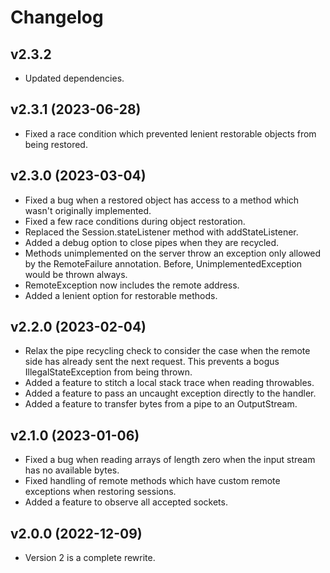 Changelog
=========

v2.3.2
------
* Updated dependencies.

v2.3.1 (2023-06-28)
------
* Fixed a race condition which prevented lenient restorable objects from being restored.

v2.3.0 (2023-03-04)
------
* Fixed a bug when a restored object has access to a method which wasn't originally implemented.
* Fixed a few race conditions during object restoration.
* Replaced the Session.stateListener method with addStateListener.
* Added a debug option to close pipes when they are recycled.
* Methods unimplemented on the server throw an exception only allowed by the RemoteFailure
  annotation. Before, UnimplementedException would be thrown always.
* RemoteException now includes the remote address.
* Added a lenient option for restorable methods.

v2.2.0 (2023-02-04)
------
* Relax the pipe recycling check to consider the case when the remote side has already sent the
  next request. This prevents a bogus IllegalStateException from being thrown.
* Added a feature to stitch a local stack trace when reading throwables.
* Added a feature to pass an uncaught exception directly to the handler.
* Added a feature to transfer bytes from a pipe to an OutputStream.

v2.1.0 (2023-01-06)
------
* Fixed a bug when reading arrays of length zero when the input stream has no available bytes.
* Fixed handling of remote methods which have custom remote exceptions when restoring sessions.
* Added a feature to observe all accepted sockets.

v2.0.0 (2022-12-09)
------
* Version 2 is a complete rewrite.
